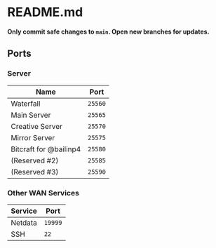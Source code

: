 # README.md

**Only commit safe changes to `main`. Open new branches for updates.**

## Ports

### Server

| Name                   | Port    |
|------------------------|---------|
| Waterfall              | `25560` |
| Main Server            | `25565` |
| Creative Server        | `25570` |
| Mirror Server          | `25575` |
| Bitcraft for @bailinp4 | `25580` |
| (Reserved #2)          | `25585` |
| (Reserved #3)          | `25590` |

### Other WAN Services

| Service | Port    |
|---------|---------|
| Netdata | `19999` |
| SSH     | `22`    |

